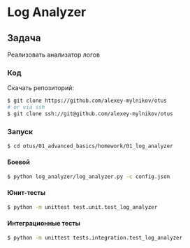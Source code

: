 # Log Analyzer
## Задача
Реализовать анализатор логов
### Код
Скачать репозиторий:
```bash
$ git clone https://github.com/alexey-mylnikov/otus
# or via ssh
$ git clone ssh://git@github.com/alexey-mylnikov/otus
```
### Запуск
```bash
$ cd otus/01_advanced_basics/homework/01_log_analyzer
```
#### Боевой
```bash
$ python log_analyzer/log_analyzer.py -c config.json
```
#### Юнит-тесты
```bash
$ python -m unittest test.unit.test_log_analyzer
```
#### Интеграционные тесты
```bash
$ python -m unittest tests.integration.test_log_analyzer
```